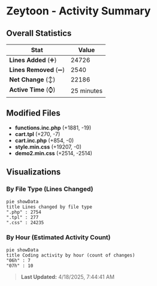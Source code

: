 # Zeytoon - Activity Summary 

## Overall Statistics

| Stat                   | Value                                                             |
| ---------------------- | ----------------------------------------------------------------- |
| **Lines Added** (➕)   | 24726                                          |
| **Lines Removed** (➖) | 2540                                        |
| **Net Change** (↕)    | 22186                |
| **Active Time** (⌚)   | 25 minutes |


## Modified Files
- **functions.inc.php** (+1881, -19)
- **cart.tpl** (+270, -7)
- **cart.inc.php** (+854, -0)
- **style.min.css** (+19207, -0)
- **demo2.min.css** (+2514, -2514)

## Visualizations

### By File Type (Lines Changed)

```mermaid
pie showData
title Lines changed by file type
".php" : 2754
".tpl" : 277
".css" : 24235
```

### By Hour (Estimated Activity Count)

```mermaid
pie showData
title Coding activity by hour (count of changes)
"06h" : 7
"07h" : 10
```


> **Last Updated:** 4/18/2025, 7:44:41 AM